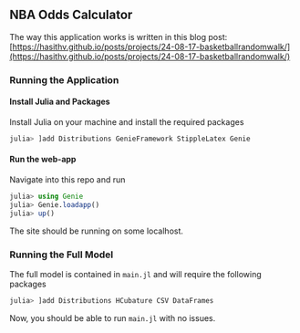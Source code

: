 ## NBA Odds Calculator

The way this application works is written in this blog post: [https://hasithv.github.io/posts/projects/24-08-17-basketballrandomwalk/](https://hasithv.github.io/posts/projects/24-08-17-basketballrandomwalk/)

### Running the Application
#### Install Julia and Packages
Install Julia on your machine and install the required packages
```Julia
julia> ]add Distributions GenieFramework StippleLatex Genie
```
#### Run the web-app
Navigate into this repo and run
```Julia
julia> using Genie
julia> Genie.loadapp()
julia> up()
```
The site should be running on some localhost.

### Running the Full Model
The full model is contained in `main.jl` and will require the following packages
```Julia
julia> ]add Distributions HCubature CSV DataFrames
```
Now, you should be able to run `main.jl` with no issues.
